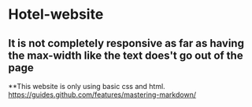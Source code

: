 # Hotel-website
## It is not completely responsive as far as having the max-width like the text does't go out of the page
**This website is only using basic css and html.
https://guides.github.com/features/mastering-markdown/
